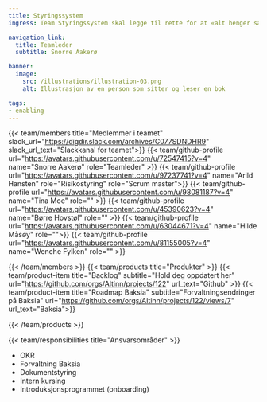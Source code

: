 ```yaml
---
title: Styringssystem
ingress: Team Styringssystem skal legge til rette for at «alt henger sammen» i avdelingen mtp hvilke verktøy vi benytter for å styre og utføre arbeid i avdelingen, og sørge for at alle team dokumenterer sine prosesser og ansvarsområder helhetlig på Baksia. Dette vil f.eks. være å legge til rette for bruk av OKR som metodikk og dokumentere hvordan man gjør det.

navigation_link:
  title: Teamleder
  subtitle: Snorre Aakerø

banner:
  image:
    src: /illustrations/illustration-03.png
    alt: Illustrasjon av en person som sitter og leser en bok

tags:
- enabling
---
```


{{< team/members title="Medlemmer i teamet" slack_url="https://digdir.slack.com/archives/C077SDNDHR9" slack_url_text="Slackkanal for teamet">}}
{{< team/github-profile url="https://avatars.githubusercontent.com/u/72547415?v=4" name="Snorre Aakerø" role="Teamleder" >}}
{{< team/github-profile url="https://avatars.githubusercontent.com/u/97237741?v=4" name="Arild Hansten" role="Risikostyring" role="Scrum master">}}
{{< team/github-profile url="https://avatars.githubusercontent.com/u/98081187?v=4" name="Tina Moe" role="" >}}
{{< team/github-profile url="https://avatars.githubusercontent.com/u/45390623?v=4" name="Børre Hovstøl" role="" >}}
{{< team/github-profile url="https://avatars.githubusercontent.com/u/63044671?v=4" name="Hilde Måsøy" role="">}}
{{< team/github-profile url="https://avatars.githubusercontent.com/u/81155005?v=4" name="Wenche Fylken" role="" >}}

{{< /team/members >}}
{{< team/products title="Produkter" >}}
{{< team/product-item title="Backlog" subtitle="Hold deg oppdatert her" url="https://github.com/orgs/Altinn/projects/122" url_text="Github" >}}
{{< team/product-item title="Roadmap Baksia" subtitle="Forvaltningsendringer på Baksia" url="https://github.com/orgs/Altinn/projects/122/views/7" url_text="Baksia">}}

{{< /team/products >}}

{{< team/responsibilities title="Ansvarsområder" >}}

-	OKR
-	Forvaltning Baksia
-	Dokumentstyring
-	Intern kursing 
-	Introduksjonsprogrammet (onboarding)
